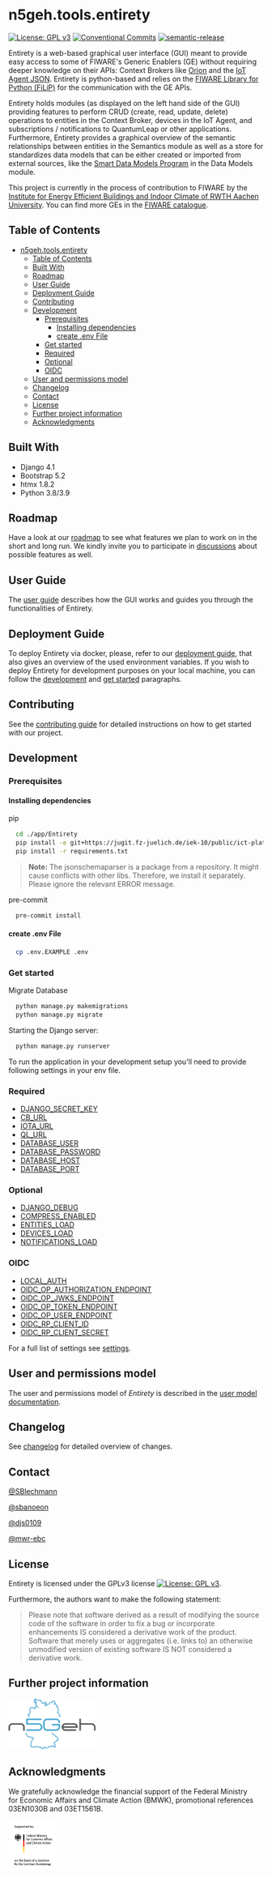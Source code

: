 # n5geh.tools.entirety

[![License: GPL v3](https://img.shields.io/badge/License-GPLv3-blue.svg)](LICENSE)
[![Conventional Commits](https://img.shields.io/badge/Conventional%20Commits-1.0.0-yellow.svg)](https://conventionalcommits.org)
[![semantic-release](https://github.com/N5GEH/n5geh.tools.entirety/actions/workflows/semantic-release.yml/badge.svg)](https://github.com/N5GEH/n5geh.tools.entirety/actions/workflows/semantic-release.yml)

Entirety is a web-based graphical user interface (GUI) meant to provide easy access to some of FIWARE's Generic Enablers (GE) without requiring deeper knowledge on their APIs: Context Brokers like [Orion](https://fiware-orion.readthedocs.io/en/master/) and the [IoT Agent JSON](https://github.com/telefonicaid/iotagent-json/tree/master). 
Entirety is python-based and relies on the [FIWARE Library for Python (FiLiP)](https://github.com/RWTH-EBC/FiLiP) for the communication with the GE APIs. 

Entirety holds modules (as displayed on the left hand side of the GUI) providing features to perform CRUD (create, read, update, delete) operations to entities in the Context Broker, devices in the IoT Agent, and subscriptions / notifications to QuantumLeap or other applications. Furthermore, Entirety provides a graphical overview of the semantic relationships between entities in the Semantics module as well as a store for standardizes data models that can be either created or imported from external sources, like the [Smart Data Models Program](https://smartdatamodels.org//) in the Data Models module.

This project is currently in the process of contribution to FIWARE by the [Institute for Energy Efficient Buildings and Indoor Climate of RWTH Aachen University](https://www.ebc.eonerc.rwth-aachen.de/cms/~dmzz/e-on-erc-ebc/?lidx=1). You can find more GEs in the [FIWARE catalogue](https://github.com/Fiware/catalogue/).

## Table of Contents

- [n5geh.tools.entirety](#n5gehtoolsentirety)
  - [Table of Contents](#table-of-contents)
  - [Built With](#built-with)
  - [Roadmap](#roadmap)
  - [User Guide](#user-guide)
  - [Deployment Guide](#deployment-guide)
  - [Contributing](#contributing)
  - [Development](#development)
    - [Prerequisites](#prerequisites)
      - [Installing dependencies](#installing-dependencies)
      - [create .env File](#create-env-file)
    - [Get started](#get-started)
    - [Required](#required)
    - [Optional](#optional)
    - [OIDC](#oidc)
  - [User and permissions model](#user-and-permissions-model)
  - [Changelog](#changelog)
  - [Contact](#contact)
  - [License](#license)
  - [Further project information](#further-project-information)
  - [Acknowledgments](#acknowledgments)

## Built With

- Django 4.1
- Bootstrap 5.2
- htmx 1.8.2
- Python 3.8/3.9

## Roadmap
Have a look at our [roadmap](./docs/ROADMAP.md) to see what features we plan to work on in the short and long run. We kindly invite you to participate in [discussions](https://github.com/N5GEH/n5geh.tools.entirety/discussions) about possible features as well.

## User Guide

The [user guide](./docs/USERGUIDE.md) describes how the GUI works and guides you through the functionalities of Entirety.

## Deployment Guide

To deploy Entirety via docker, please, refer to our [deployment guide](https://github.com/N5GEH/n5geh.tutorials.entirety_step_by_step), that also gives an overview of the used environment variables.
If you wish to deploy Entirety for development purposes on your local machine, you can follow the [development](#deployment) and [get started](#get-started) paragraphs.


## Contributing

See the [contributing guide](./docs/CONTRIBUTING.md) for detailed instructions on how to get started with our project.

## Development

### Prerequisites

#### Installing dependencies

pip

```bash
  cd ./app/Entirety
  pip install -e git+https://jugit.fz-juelich.de/iek-10/public/ict-platform/fiware-applications/jsonschemaparser@v0.6.2#egg=jsonschemaparser
  pip install -r requirements.txt
```
> **Note:** The jsonschemaparser is a package from a repository.
> It might cause conflicts with other libs. Therefore, we install it separately.
> Please ignore the relevant ERROR message.

pre-commit

```bash
  pre-commit install
```

#### create .env File

```bash
  cp .env.EXAMPLE .env
```

### Get started

Migrate Database

```bash
  python manage.py makemigrations
  python manage.py migrate
```

Starting the Django server:

```bash
  python manage.py runserver
```

To run the application in your development setup you'll need to
provide following settings in your env file.

### Required

* [DJANGO_SECRET_KEY](./docs/SETTINGS.md#django_secret_key)
* [CB_URL](./docs/SETTINGS.md#cb_url)
* [IOTA_URL](./docs/SETTINGS.md#iota_url)
* [QL_URL](./docs/SETTINGS.md#ql_url)
* [DATABASE_USER](./docs/SETTINGS.md#DATABASE_USER)
* [DATABASE_PASSWORD](./docs/SETTINGS.md#DATABASE_PASSWORD)
* [DATABASE_HOST](./docs/SETTINGS.md#DATABASE_HOST)
* [DATABASE_PORT](./docs/SETTINGS.md#DATABASE_PORT)

### Optional

* [DJANGO_DEBUG](./docs/SETTINGS.md#django_debug)
* [COMPRESS_ENABLED](./docs/SETTINGS.md#compress_enabled)
* [ENTITIES_LOAD](./docs/SETTINGS.md#entities_load)
* [DEVICES_LOAD](./docs/SETTINGS.md#devices_load)
* [NOTIFICATIONS_LOAD](./docs/SETTINGS.md#django_secret_key)

### OIDC

* [LOCAL_AUTH](./docs/SETTINGS.md#local_auth)
* [OIDC_OP_AUTHORIZATION_ENDPOINT](./docs/SETTINGS.md#oidc_op_authorization_endpoint)
* [OIDC_OP_JWKS_ENDPOINT](./docs/SETTINGS.md#oidc_op_jwks_endpoint)
* [OIDC_OP_TOKEN_ENDPOINT](./docs/SETTINGS.md#oidc_op_token_endpoint)
* [OIDC_OP_USER_ENDPOINT](./docs/SETTINGS.md#oidc_op_user_endpoint)
* [OIDC_RP_CLIENT_ID](./docs/SETTINGS.md#oidc_rp_client_id)
* [OIDC_RP_CLIENT_SECRET](./docs/SETTINGS.md#oidc_rp_client_secret)

For a full list of settings see [settings](./docs/SETTINGS.md).

## User and permissions model

The user and permissions model of _Entirety_ is described in the [user model documentation](./docs/USERMODEL.md).

## Changelog

See [changelog](./docs/CHANGELOG.md) for detailed overview of changes.

## Contact

[@SBlechmann](https://github.com/SBlechmann)

[@sbanoeon](https://github.com/sbanoeon)

[@djs0109](https://github.com/djs0109)

[@mwr-ebc](https://github.com/mwr-ebc)

## License

Entirety is licensed under the GPLv3 license [![License: GPL v3](https://img.shields.io/badge/License-GPLv3-blue.svg)](LICENSE).

Furthermore, the authors want to make the following statement:
>Please note that software derived as a result of modifying the source code of the software in order to fix a bug or incorporate enhancements IS considered a derivative work of the product. Software that merely uses or aggregates (i.e. links to) an otherwise unmodified version of existing software IS NOT considered a derivative work.

## Further project information

<a href="https://n5geh.de/"> <img alt="National 5G Energy Hub"
src="https://raw.githubusercontent.com/N5GEH/n5geh.platform/master/docs/logos/n5geh-logo.png" height="100"></a>

## Acknowledgments

We gratefully acknowledge the financial support of the Federal Ministry <br />
for Economic Affairs and Climate Action (BMWK), promotional references
03EN1030B and 03ET1561B.

<a href="https://www.bmwi.de/Navigation/EN/Home/home.html"> <img alt="BMWK"
src="https://raw.githubusercontent.com/N5GEH/n5geh.platform/master/docs/logos/BMWK-logo_en.png" height="100"> </a>
